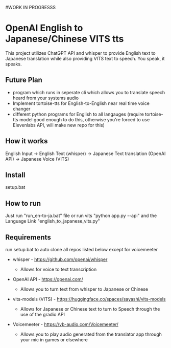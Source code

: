 #WORK IN PROGRESSS

# OpenAI English to Japanese/Chinese VITS tts #
This project utilizes ChatGPT API and whisper to provide English text to Japanese translation while also providing VITS text to speech. You speak, it speaks.

## Future Plan
- program which runs in seperate cli which allows you to translate speech heard from your systems audio 
- Implement tortoise-tts for English-to-English near real time voice changer
- different python programs for English to all langauges (require tortoise-tts model good enough to do this, otherwise you're forced to use Elevenlabs API, will make new repo for this) 

## How it works
English Input -> English Text (whisper) -> Japanese Text translation (OpenAI API) -> Japanese Voice (VITS)  

## Install
setup.bat

## How to run
Just run "run_en-to-ja.bat" file
or run vits "python app.py --api" and the Language Link "english_to_japanese_vits.py" 



## Requirements
run setup.bat to auto clone all repos listed below except for voicemeeter

- whisper - https://github.com/openai/whisper
    - Allows for voice to text transcription 
    
    
- OpenAI API - https://openai.com/ 
    - Allows you to turn text from whisper to Japanese or Chinese


- vits-models (VITS) - https://huggingface.co/spaces/sayashi/vits-models 
    - Allows for Japanese or Chinese text to turn to Speech through the use of the gradio API


- Voicemeeter - https://vb-audio.com/Voicemeeter/
    - Allows you to play audio generated from the translator app through your mic in games or elsewhere 
